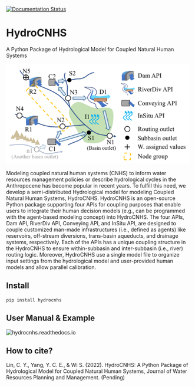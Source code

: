 [![Documentation Status](https://readthedocs.org/projects/hydrocnhs/badge/?version=latest)](https://hydrocnhs.readthedocs.io/en/latest/?badge=latest)


# HydroCNHS
A Python Package of Hydrological Model for Coupled Natural Human Systems

<img src="./docs/figs/CAWS.png" alt="Complex Adaptive Water System" width="500"/>

Modeling coupled natural human systems (CNHS) to inform water resources management policies or describe hydrological cycles in the Anthropocene has become popular in recent years. To fulfill this need, we develop a semi-distributed Hydrological model for modeling Coupled Natural Human Systems, HydroCNHS. HydroCNHS is an open-source Python package supporting four APIs for coupling purposes that enable users to integrate their human decision models (e.g., can be programmed with the agent-based modeling concept) into HydroCNHS. The four APIs, Dam API, RiverDiv API, Conveying API, and InSitu API, are designed to couple customized man-made infrastructures (i.e., defined as agents) like reservoirs, off-stream diversions, trans-basin aqueducts, and drainage systems, respectively. Each of the APIs has a unique coupling structure in the HydroCNHS to ensure within-subbasin and inter-subbasin (i.e., river) routing logic. Moreover, HydroCNHS use a single model file to organize input settings from the hydrological model and user-provided human models and allow parallel calibration.


## Install
```
pip install hydrocnhs
```

## User Manual & Example
![hydrocnhs.readthedocs.io](hydrocnhs.readthedocs.io)

## How to cite?
Lin, C. Y., Yang, Y. C. E., & Wi S. (2022). HydroCNHS: A Python Package of Hydrological Model for Coupled Natural Human Systems, Journal of Water Resources Planning and Management. (Pending)

